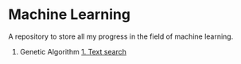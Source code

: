 # Machine Learning
A repository to store all my progress in the field of machine learning.

1. Genetic Algorithm
    [1. Text search](https://github.com/dlipdhunter/MachineLearning/tree/master/1.GeneticAlgorithm/TextSearch)
